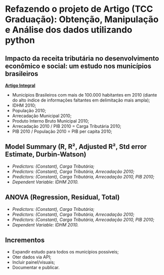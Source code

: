 # Refazendo o projeto de Artigo (TCC Graduação): Obtenção, Manipulação e Análise dos dados utilizando python

## Impacto da receita tributária no desenvolvimento econômico e social: um estudo nos municípios brasileiros

[**Artigo Integral**](https://1drv.ms/b/s!AoliJtQbDgVnj3TF88adzhkJfaMa?e=FMAkgz)

- Municípios Brasileiros com mais de 100.000 habitantes em 2010 (diante do alto índice de informações faltantes em delimitação mais ampla);
- IDHM 2010;
- População 2010;
- Arrecadação Municipal 2010;
- Produto Interno Bruto Municipal 2010;
- Arrecadação 2010 / PIB 2010 = Carga Tributária 2010;
- PIB 2010 / População 2010 = PIB per capita 2010;

## Model Summary (R, R², Adjusted R², Std error Estimate, Durbin-Watson)
- *Predictors: (Constant), Carga Tributária;*
- *Predictors: (Constant), Carga Tributária, Arrecadação 2010;*
- *Predictors: (Constant), Carga Tributária, Arrecadação 2010, PIB 2010;*
- *Dependent Variable: IDHM 2010.*
## ANOVA (Regression, Residual, Total)
- *Predictors: (Constant), Carga Tributária;*
- *Predictors: (Constant), Carga Tributária, Arrecadação 2010;*
- *Predictors: (Constant), Carga Tributária, Arrecadação 2010, PIB 2010;*
- *Dependent Variable: IDHM 2010.*

## Incrementos

- Expandir estudo para todos os municípios possíveis;
- Oter dados via API;
- Incluir painel/visuais;
- Documentar e publicar.
